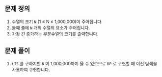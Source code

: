 ## 문제 정의

1. 수열의 크기 `N` (1 ≤ N ≤ 1,000,000)이 주어집니다. 
2. 둘째 줄에 `N` 개의 수열의 요소가 주어집니다.
3. 가장 긴 증가하는 부분수열의 크기를 출력합니다.

## 문제 풀이

1. `LIS` 를 구하지만 `N` 이 1,000,000까지 올 수 있으므로 `DP` 로 구현할 때 이진 탐색을 사용하여 구현합니다.